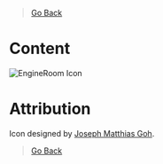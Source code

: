 > [Go Back](../README.md)

# Content
![EngineRoom Icon](https://github.com/the-engineroom/content-and-material/raw/master/assets/images/icon.png)

# Attribution
Icon designed by [Joseph Matthias Goh](github.com/zephinzer).

> [Go Back](../README.md)